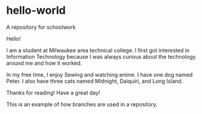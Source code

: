 # hello-world
A repository for schoolwork

Hello!

I am a student at Milwaukee area technical college. I first got interested in Information Technology because I was always curious about the technology around me and how it worked. 

In my free time, I enjoy Sewing and watching anime. I have one dog named Peter. I also have three cats named Midnight, Daiquiri, and Long Island. 

Thanks for reading! Have a great day!

This is an example of how branches are used in a repository.
